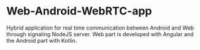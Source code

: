 # Web-Android-WebRTC-app
Hybrid application for real time communication between  Android and Web through signaling NodeJS server. Web part is developed with Angular and the Android part with Kotlin.    
